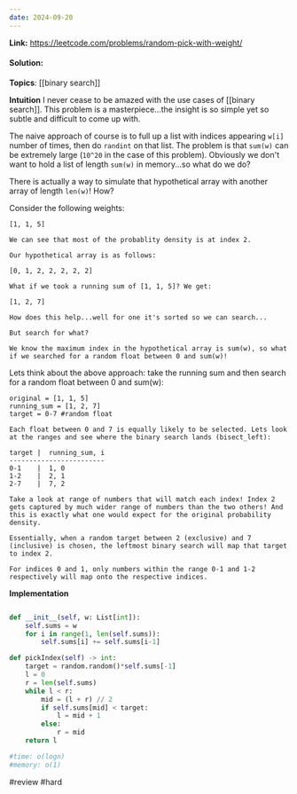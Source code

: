 ```yaml
---
date: 2024-09-20
---
```

**Link:** https://leetcode.com/problems/random-pick-with-weight/
#### Solution:

**Topics**: [[binary search]]

**Intuition**
I never cease to be amazed with the use cases of [[binary search]]. This problem is a masterpiece...the insight is so simple yet so subtle and difficult to come up with. 

The naive approach of course is to full up a list with indices appearing `w[i]` number of times, then do `randint` on that list. The problem is that `sum(w)` can be extremely large (`10^20` in the case of this problem). Obviously we don't want to hold a list of length `sum(w)` in memory...so what do we do?

There is actually a way to simulate that hypothetical array with another array of length `len(w)`! How?

Consider the following weights:
```
[1, 1, 5] 

We can see that most of the probablity density is at index 2. 

Our hypothetical array is as follows:

[0, 1, 2, 2, 2, 2, 2]

What if we took a running sum of [1, 1, 5]? We get:

[1, 2, 7]

How does this help...well for one it's sorted so we can search...

But search for what?

We know the maximum index in the hypothetical array is sum(w), so what if we searched for a random float between 0 and sum(w)!
```

Lets think about the above approach: take the running sum and then search for a random float between 0 and sum(w):

```
original = [1, 1, 5]
running_sum = [1, 2, 7]
target = 0-7 #random float

Each float between 0 and 7 is equally likely to be selected. Lets look at the ranges and see where the binary search lands (bisect_left):

target |  running_sum, i
------------------------
0-1    |  1, 0
1-2    |  2, 1
2-7    |  7, 2

Take a look at range of numbers that will match each index! Index 2 gets captured by much wider range of numbers than the two others! And this is exactly what one would expect for the original probability density. 

Essentially, when a random target between 2 (exclusive) and 7 (inclusive) is chosen, the leftmost binary search will map that target to index 2. 

For indices 0 and 1, only numbers within the range 0-1 and 1-2 respectively will map onto the respective indices. 
```


**Implementation**
```python

def __init__(self, w: List[int]):
	self.sums = w
	for i in range(1, len(self.sums)):
		self.sums[i] += self.sums[i-1]

def pickIndex(self) -> int:
	target = random.random()*self.sums[-1]
	l = 0
	r = len(self.sums)
	while l < r:
		mid = (l + r) // 2
		if self.sums[mid] < target:
			l = mid + 1
		else:
			r = mid
	return l

#time: o(logn)
#memory: o(1)
```

#review 
#hard 


